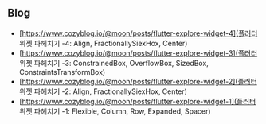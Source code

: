 ## Blog

- [https://www.cozyblog.io/@moon/posts/flutter-explore-widget-4](플러터 위젯 파헤치기 -4: Align, FractionallySiexHox, Center)
- [https://www.cozyblog.io/@moon/posts/flutter-explore-widget-3](플러터 위젯 파헤치기 -3: ConstrainedBox, OverflowBox, SizedBox, ConstraintsTransformBox)
- [https://www.cozyblog.io/@moon/posts/flutter-explore-widget-2](플러터 위젯 파헤치기 -2: Align, FractionallySiexHox, Center)
- [https://www.cozyblog.io/@moon/posts/flutter-explore-widget-1](플러터 위젯 파헤치기 -1: Flexible, Column, Row, Expanded, Spacer)
